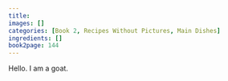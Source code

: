 ```yaml
---
title: 
images: []
categories: [Book 2, Recipes Without Pictures, Main Dishes]
ingredients: []
book2page: 144
---
```


Hello. I am a goat.